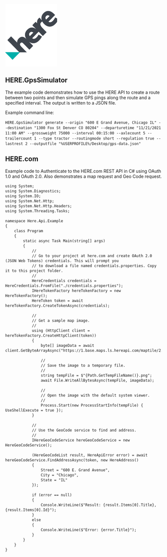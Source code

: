 ![](https://github.com/porrey/HERE.com/raw/main/Images/logo.png)

## HERE.GpsSimulator
The example code demonstrates how to use the HERE API to create a route between two points and then simulate GPS pings along the route and a specified interval. The output is written to a JSON file.

Example command line:

`HERE.GpsSimulator generate --origin "600 E Grand Avenue, Chicago IL" --destination "1300 Fox St Denver CO 80204" --departuretime "11/21/2021 11:00 AM" --grossweight 75000 --interval 00:15:00 --axlecount 5 --trailercount 1 --type tractor --routingmode short --regulation true --lastrest 2 --outputfile "%USERPROFILE%/Desktop/gps-data.json"`

## HERE.com

Example code to Authenticate to the HERE.com REST API in C# using OAuth 1.0 and OAuth 2.0. Also demonstrates a map request and Geo Code request.
	
	using System;
	using System.Diagnostics;
	using System.IO;
	using System.Net.Http;
	using System.Net.Http.Headers;
	using System.Threading.Tasks;

	namespace Here.Api.Example
	{
		class Program
		{
			static async Task Main(string[] args)
			{
				//
				// Go to your project at here.com and create OAuth 2.0 (JSON Web Tokens) credentials. This will prompt you
				// to download a file named credentials.properties. Copy it to this project folder.
				//
				HereCredentials credentials = HereCredentials.FromFile("./credentials.properties");
				IHereTokenFactory hereTokenFactory = new HereTokenFactory();
				HereToken token = await hereTokenFactory.CreateTokenAsync(credentials);

				//
				// Get a sample map image.
				//
				using (HttpClient client = hereTokenFactory.CreateHttpClient(token))
				{
					byte[] imageData = await client.GetByteArrayAsync("https://1.base.maps.ls.hereapi.com/maptile/2.1/maptile/newest/normal.day/13/4400/2686/256/png8");

					//
					// Save the image to a temporary file.
					//
					string tempFile = $"{Path.GetTempFileName()}.png";
					await File.WriteAllBytesAsync(tempFile, imageData);

					//
					// Open the image with the default system viewer.
					//
					Process.Start(new ProcessStartInfo(tempFile) { UseShellExecute = true });
				}

				//
				// Use the GeoCode service to find and address.
				//
				IHereGeoCodeService hereGeoCodeService = new HereGeoCodeService();

				(HereGeoCodeList result, HereApiError error) = await hereGeoCodeService.FindAddressAsync(token, new HereAddress()
				{
					Street = "600 E. Grand Avenue",
					City = "Chicago",
					State = "IL"
				});

				if (error == null)
				{
					Console.WriteLine($"Result: {result.Items[0].Title}, {result.Items[0].Id}");
				}
				else
				{
					Console.WriteLine($"Error: {error.Title}");
				}
			}
		}
	}
